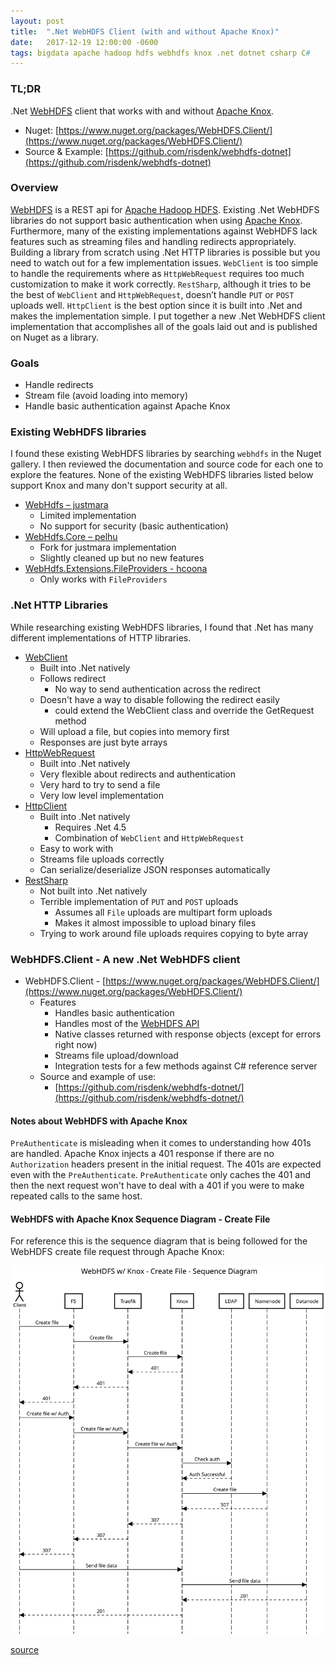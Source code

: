 ```yaml
---
layout: post
title:  ".Net WebHDFS Client (with and without Apache Knox)"
date:   2017-12-19 12:00:00 -0600
tags: bigdata apache hadoop hdfs webhdfs knox .net dotnet csharp C#
---
```

### TL;DR
.Net [WebHDFS](https://hadoop.apache.org/docs/current/hadoop-project-dist/hadoop-hdfs/WebHDFS.html) client that works with and without [Apache Knox](https://knox.apache.org).

* Nuget: [https://www.nuget.org/packages/WebHDFS.Client/](https://www.nuget.org/packages/WebHDFS.Client/)
* Source & Example: [https://github.com/risdenk/webhdfs-dotnet](https://github.com/risdenk/webhdfs-dotnet)

### Overview
[WebHDFS](https://hadoop.apache.org/docs/current/hadoop-project-dist/hadoop-hdfs/WebHDFS.html) is a REST api for [Apache Hadoop HDFS](https://hadoop.apache.org). Existing .Net WebHDFS libraries do not support basic authentication when using [Apache Knox](https://knox.apache.org/). Furthermore, many of the existing implementations against WebHDFS lack features such as streaming files and handling redirects appropriately. Building a library from scratch using .Net HTTP libraries is possible but you need to watch out for a few implementation issues. `WebClient` is too simple to handle the requirements where as `HttpWebRequest` requires too much customization to make it work correctly. `RestSharp`, although it tries to be the best of `WebClient` and `HttpWebRequest`, doesn’t handle `PUT` or `POST` uploads well. `HttpClient` is the best option since it is built into .Net and makes the implementation simple. I put together a new .Net WebHDFS client implementation that accomplishes all of the goals laid out and is published on Nuget as a library. 

### Goals
* Handle redirects
* Stream file (avoid loading into memory)
* Handle basic authentication against Apache Knox

### Existing WebHDFS libraries
I found these existing WebHDFS libraries by searching `webhdfs` in the Nuget gallery. I then reviewed the documentation and source code for each one to explore the features. None of the existing WebHDFS libraries listed below support Knox and many don't support security at all.

* [WebHdfs – justmara](https://www.nuget.org/packages/WebHdfs/)
    * Limited implementation
    * No support for security (basic authentication)
* [WebHdfs.Core – pelhu](https://www.nuget.org/packages/WebHdfs.Core/)
    * Fork for justmara implementation
    * Slightly cleaned up but no new features
* [WebHdfs.Extensions.FileProviders - hcoona](https://www.nuget.org/packages/WebHdfs.Extensions.FileProviders/)
    * Only works with `FileProviders`

### .Net HTTP Libraries
While researching existing WebHDFS libraries, I found that .Net has many different implementations of HTTP libraries. 

* [WebClient](https://msdn.microsoft.com/en-us/library/system.net.webclient.aspx)
    * Built into .Net natively
    * Follows redirect
        * No way to send authentication across the redirect
    * Doesn't have a way to disable following the redirect easily
        * could extend the WebClient class and override the GetRequest method
    * Will upload a file, but copies into memory first
    * Responses are just byte arrays
* [HttpWebRequest](https://msdn.microsoft.com/en-us/library/system.net.httpwebrequest.aspx)
    * Built into .Net natively
    * Very flexible about redirects and authentication
    * Very hard to try to send a file
    * Very low level implementation
* [HttpClient](https://msdn.microsoft.com/en-us/library/system.net.http.httpclient.aspx)
    * Built into .Net natively
        * Requires .Net 4.5
        * Combination of `WebClient` and `HttpWebRequest`
    * Easy to work with
    * Streams file uploads correctly
    * Can serialize/deserialize JSON responses automatically
* [RestSharp](http://restsharp.org/)
    * Not built into .Net natively
    * Terrible implementation of `PUT` and `POST` uploads
        * Assumes all `File` uploads are multipart form uploads
        * Makes it almost impossible to upload binary files
    * Trying to work around file uploads requires copying to byte array

### WebHDFS.Client - A new .Net WebHDFS client
* WebHDFS.Client - [https://www.nuget.org/packages/WebHDFS.Client/](https://www.nuget.org/packages/WebHDFS.Client/)
    * Features
        * Handles basic authentication
        * Handles most of the [WebHDFS API](https://hadoop.apache.org/docs/current/hadoop-project-dist/hadoop-hdfs/WebHDFS.html)
        * Native classes returned with response objects (except for errors right now)
        * Streams file upload/download
        * Integration tests for a few methods against C# reference server
    * Source and example of use:
        * [https://github.com/risdenk/webhdfs-dotnet/](https://github.com/risdenk/webhdfs-dotnet/)

#### Notes about WebHDFS with Apache Knox
`PreAuthenticate` is misleading when it comes to understanding how 401s are handled. Apache Knox injects a 401 response if there are no `Authorization` headers present in the initial request. The 401s are expected even with the `PreAuthenticate`. `PreAuthenticate` only caches the 401 and then the next request won't have to deal with a 401 if you were to make repeated calls to the same host.

#### WebHDFS with Apache Knox Sequence Diagram - Create File
For reference this is the sequence diagram that is being followed for the WebHDFS create file request through Apache Knox:

<img src="/images/posts/2017-12-19/webhdfs_knox_create_file_sequence_diagram.svg" />

[source](https://sequencediagram.org/index.html?initialData=C4S2BsFMAIHVIEYAkAiAxAytA7gemgNIB2A9gB7QC00AwgE6QCGwMaIUV0GkAjgK6QiAYxgoQjAOZ1GAWwBQcxkOAk6tcCEHA5AB0Z1QQkHqLBoaAKy79h441PQAKtMgAzEAGtrBkEZNnicm9bf2gAGRQAQQAFYN87BwA5WUESABNIOL97MxRme3TMuRoNLUoAPksALnomFmh3KDlLCudGN08ahmYYRsy2jo8KwLIuut72TJHKVpd3DyqAFgAGAEY5AfmZyoslteaLbZLNUz3147KdsZ6GyZx8SL5gAAsD2fb56-q+++hHl42c08w1Io1qNx+eD+T1e03KERiNWekCEHmgjBhcgR0W2Iyq-2eXD4QhEAGdSa4+OA5HDkjJUhkvhMmnSGZBcaCqgBmZYAdhpoO2m06PP5wqGFWqoreFQup2lcuAIPIVW4RDStw4aXyAvIFTywAKjLVGp+2sNcgNRvZytGACZ9tNZaVTg71kA)


